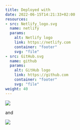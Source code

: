 ```yaml
---
title: Deployed with
date: 2022-06-15T14:21:33+02:00
resources:
- src: Netlify_logo.svg
  name: netlify
  params:
    alt: Netlify logo
    link: https://netlify.com
    container: "footer"
    svg: "file"
- src: GitHub.svg
  name: github
  params:
    alt: GitHub logo
    link: https://github.com
    container: "footer"
    svg: "file"
weight: 40
---
```


![](netlify)

and

![](github)